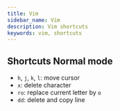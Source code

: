 ```yaml
---
title: Vim
sidebar_name: Vim
description: Vim shortcuts
keywords: vim, shortcuts
---
```


## Shortcuts Normal mode

- `h`, `j`, `k`, `l`: move cursor
- `x`: delete character
- `ro`: replace current letter by `o`
- `dd`: delete and copy line
